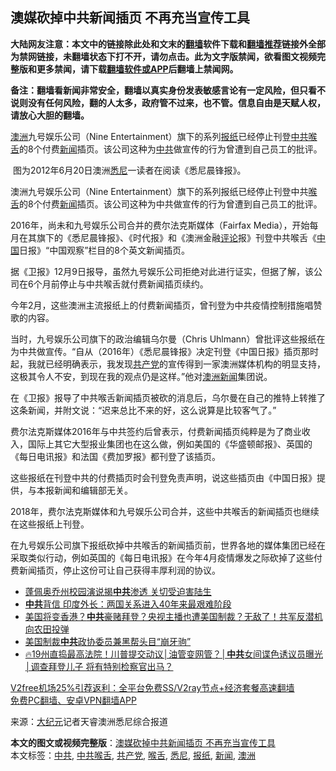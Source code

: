  <h2>澳媒砍掉中共新闻插页 不再充当宣传工具</h2> <p class="notice"><b>大陆网友注意：本文中的链接除此处和文末的<a href="https://github.com/bannedbook/fanqiang" >翻墙</a>软件下载和<a href="https://github.com/killgcd/justmysocks/blob/master/README.md">翻墙推荐</a>链接外全部为禁网链接，未翻墙状态下打不开，请勿点击。此为文字版禁闻，欲看图文视频完整版和更多禁闻，请下载<a href="https://github.com/bannedbook/fanqiang">翻墙软件或APP</a>后翻墙上禁闻网。</p><p>备注：翻墙看新闻非常安全，翻墙以真实身份发表敏感言论有一定风险，但只看不说则没有任何风险，翻的人太多，政府管不过来，也不管。信息自由是天赋人权，请放心大胆的翻墙。</b></p>  <div class="entry"> <p id="summary"><a href="https://www.bannedbook.org/bnews/tag/%e6%be%b3%e6%b4%b2/" class="st_tag internal_tag" rel="tag" title="标签 澳洲 下的日志">澳洲</a>九号娱乐公司（Nine Entertainment）旗下的系列<a href="https://www.bannedbook.org/bnews/tag/%e6%8a%a5%e7%ba%b8/" class="st_tag internal_tag" rel="tag" title="标签 报纸 下的日志">报纸</a>已经停止刊登<a href="https://www.bannedbook.org/bnews/tag/%e4%b8%ad%e5%85%b1%e5%96%89%e8%88%8c/" class="st_tag internal_tag" rel="tag" title="标签 中共喉舌 下的日志">中共喉舌</a>的8个付费<span class='wp_keywordlink_affiliate'><a href="https://www.bannedbook.org/" title="新闻">新闻</a></span>插页。该公司这种为<a href="https://www.bannedbook.org/bnews/tag/%e4%b8%ad%e5%85%b1/" class="st_tag internal_tag" rel="tag" title="标签 中共 下的日志">中共</a>做宣传的行为曾遭到自己员工的批评。</p> <p id="conimg">&nbsp;图为2012年6月20日澳洲<a href="https://www.bannedbook.org/bnews/tag/%e6%82%89%e5%b0%bc/" class="st_tag internal_tag" rel="tag" title="标签 悉尼 下的日志">悉尼</a>一读者在阅读《悉尼晨锋报》。&nbsp;</p> <p>澳洲九号娱乐公司（Nine Entertainment）旗下的系列报纸已经停止刊登中共<a href="https://www.bannedbook.org/bnews/tag/%E5%96%89%E8%88%8C/" class="st_tag internal_tag" rel="tag" title="标签 喉舌 下的日志">喉舌</a>的8个付费<a href="https://www.bannedbook.org/bnews/tag/%E6%96%B0%E9%97%BB/" class="st_tag internal_tag" rel="tag" title="标签 新闻 下的日志">新闻</a>插页。该公司这种为中共做宣传的行为曾遭到自己员工的批评。</p> <p>2016年，尚未和九号娱乐公司合并的费尔法克斯媒体（Fairfax Media），开始每月在其旗下的《悉尼晨锋报》、《时代报》和《澳洲金融<span class='wp_keywordlink_affiliate'><a href="https://www.bannedbook.org/bnews/comments/" title="新闻评论" target="_blank">评论</a></span>报》刊登中共喉舌《<span class='wp_keywordlink_affiliate'><a href="https://www.bannedbook.org/" title="中国" target="_blank">中国</a></span>日报》“中国观察”栏目的8个英文新闻插页。</p>  <p>据《卫报》12月9日报导，虽然九号娱乐公司拒绝对此进行证实，但据了解，该公司在6个月前停止与中共喉舌就付费新闻插页续约。</p> <p>今年2月，这些澳洲主流报纸上的付费新闻插页，曾刊登为中共疫情控制措施唱赞歌的内容。</p> <p>当时，九号娱乐公司旗下的政治编辑乌尔曼（Chris Uhlmann）曾批评这些报纸在为中共做宣传。“自从（2016年）《悉尼晨锋报》决定刊登《中国日报》插页那时起，我就已经明确表示，我发现<a href="https://www.bannedbook.org/bnews/tag/%e5%85%b1%e4%ba%a7%e5%85%9a/" class="st_tag internal_tag" rel="tag" title="标签 共产党 下的日志">共产党</a>的宣传得到一家澳洲媒体机构的明显支持，这极其令人不安，到现在我的观点仍是这样。”他对<span class='wp_keywordlink'><a href="https://www.huaglad.com/" title="澳洲新闻" target="_blank">澳洲新闻</a></span>集团说。</p> <p>在《卫报》报导了中共喉舌新闻插页被砍的消息后，乌尔曼在自己的推特上转推了这条新闻，并附文说：“迟来总比不来的好，这么说算是比较客气了。”</p>  <p>费尔法克斯媒体2016年与中共签约后曾表示，付费新闻插页纯粹是为了商业收入，国际上其它大型报业集团也在这么做，例如美国的《华盛顿邮报》、英国的《每日电讯报》和法国《费加罗报》都刊登了该插页。</p> <p>这些报纸在刊登中共的付费插页时会刊登免责声明，说这些插页由《中国日报》提供，与本报新闻和编辑部无关。</p> <p>2018年，费尔法克斯媒体和九号娱乐公司合并，这些中共喉舌的新闻插页也继续在这些报纸上刊登。</p> <p>在九号娱乐公司旗下报纸砍掉中共喉舌的新闻插页前，世界各地的媒体集团已经在采取类似行动，例如英国的《每日电讯报》在今年4月疫情爆发之际砍掉了这些付费新闻插页，停止这份可让自己获得丰厚利润的协议。</p>  <ul class='op-related-articles' title='相关阅读'> <li><a href='https://www.bannedbook.org/bnews/taiwannews/20201210/1445259.html' target='_blank'>蓬佩奥乔州校园演说揭<b>中共</b>渗透 关切受迫害陆生</a></li> <li><a href='https://www.bannedbook.org/bnews/comments/20201210/1445240.html' target='_blank'><b>中共</b>背信 印度外长：两国关系进入40年来最艰难阶段</a></li> <li><a href='https://www.bannedbook.org/bnews/cbnews/20201210/1445239.html' target='_blank'>美国将变香港？<b>中共</b>豪赌拜登？央视主播也遭美国制裁？无敌了！共军反潜机向农田投弹</a></li> <li><a href='https://www.bannedbook.org/bnews/cbnews/20201210/1445237.html' target='_blank'>美国制裁<b>中共</b>政协委员兼黑帮头目“崩牙驹”</a></li> <li><a href='https://www.bannedbook.org/bnews/bannedvideo/20201210/1445236.html' target='_blank'>🔥19州直捣最高法院！川普提交动议│油管变网管？│<b>中共</b>女间谍色诱议员曝光│调查拜登儿子 将有特别检察官出马？</a></li> </ul> <p class="texttj"> <a href="https://github.com/bannedbook/fanqiang/wiki/V2ray%E6%9C%BA%E5%9C%BA" target="_blank">V2free机场25%引荐返利：全平台免费SS/V2ray节点+经济套餐高速翻墙</a><br/> <a href="https://github.com/bannedbook/fanqiang/wiki/%E7%A6%81%E9%97%BB%E7%BD%91%E5%AE%89%E5%8D%93%E7%BF%BB%E5%A2%99%E6%96%B0%E9%97%BBAPP" target="_blank">免费PC翻墙、安卓VPN翻墙APP</a></p><p> 来源：<span class='wp_keywordlink_affiliate'><a href="http://www.epochtimes.com/" title="大纪元" target="_blank">大纪元</a></span>记者天睿澳洲悉尼综合报道 </p><a name='sharetosocial'></a>       <div><b>本文的图文或视频完整版</b>：<a href='https://www.bannedbook.org/bnews/cbnews/20201210/1445269.html'>澳媒砍掉中共新闻插页 不再充当宣传工具</a></div>  </div><!--END ENTRY--> <div class="postfooter"> <div>本文标签：<a href="https://www.bannedbook.org/bnews/tag/%e4%b8%ad%e5%85%b1/" rel="tag">中共</a>, <a href="https://www.bannedbook.org/bnews/tag/%e4%b8%ad%e5%85%b1%e5%96%89%e8%88%8c/" rel="tag">中共喉舌</a>, <a href="https://www.bannedbook.org/bnews/tag/%e5%85%b1%e4%ba%a7%e5%85%9a/" rel="tag">共产党</a>, <a href="https://www.bannedbook.org/bnews/tag/%E5%96%89%E8%88%8C/" rel="tag">喉舌</a>, <a href="https://www.bannedbook.org/bnews/tag/%e6%82%89%e5%b0%bc/" rel="tag">悉尼</a>, <a href="https://www.bannedbook.org/bnews/tag/%e6%8a%a5%e7%ba%b8/" rel="tag">报纸</a>, <a href="https://www.bannedbook.org/bnews/tag/%E6%96%B0%E9%97%BB/" rel="tag">新闻</a>, <a href="https://www.bannedbook.org/bnews/tag/%e6%be%b3%e6%b4%b2/" rel="tag">澳洲</a></div>  </div><!--END POSTFOOTER--> 
